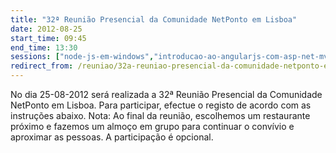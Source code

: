 ```yaml
---
title: "32ª Reunião Presencial da Comunidade NetPonto em Lisboa"
date: 2012-08-25
start_time: 09:45
end_time: 13:30
sessions: ["node-js-em-windows","introducao-ao-angularjs-com-asp-net-mvc"]
redirect_from: /reuniao/32a-reuniao-presencial-da-comunidade-netponto-em-lisboa/
---
```

No dia 25-08-2012 será realizada a 32ª Reunião Presencial da Comunidade NetPonto em Lisboa. Para participar, efectue o registo de acordo com as instruções abaixo.
Nota: Ao final da reunião, escolhemos um restaurante próximo e fazemos um almoço em grupo para continuar o convívio e aproximar as pessoas. A participação é opcional.